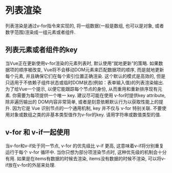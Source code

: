 # 列表渲染 

列表渲染是通过v-for指令来实现的, 将一组数据(一般是数组, 也可以是对象, 或者数字范围)渲染成一组元素或者组件.

## 列表元素或者组件的key

当Vue正在更新使用v-for渲染的元素列表时, 默认使用“就地更新”的策略. 如果数据项的顺序被改变, Vue将不会移动DOM元素来匹配数据项的顺序, 而是就地更新每个元素, 并且确保它们在每个索引位置正确渲染. 这个默认的模式是高效的, 但是只适用于不依赖子组件状态或临时DOM状态(例如：表单输入值)的列表渲染输出. 为了给Vue一个提示, 以便它能跟踪每个节点的身份, 从而重用和重新排序现有元素. 你需要为每项提供一个唯一 key. 建议尽可能在使用 v-for时提供key attribute, 除非遍历输出的 DOM内容非常简单, 或者是刻意依赖默认行为以获取性能上的提升. 因为它是 Vue 识别节点的一个通用机制, key 并不仅与 v-for 特别关联. 不要使用对象或数组之类的非基本类型值作为v-for的key. 请用字符串或数值类型的值. 

## v-for 和 v-if一起使用

当v-for和v-if处于同一节点, v-for 的优先级比 v-if 更高, 这意味着v-if将分别重复运行于每个 v-for 循环中. 当你只想为部分项渲染节点时, 这种优先级的机制会十分有用. 如果是在items有数据的时候去渲染, items没有数据的时候不渲染, 可以将v-if放在v-for的外层来处理. 